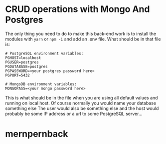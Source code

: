 # CRUD operations with Mongo And Postgres

The only thing you need to do to make this back-end work is to install the modules with `yarn` or `npm -i` and add an .env file. What should be in that file is:
```
# PostgreSQL environment variables:
PGHOST=localhost
PGUSER=postgres
PGDATABASE=postgres
PGPASSWORD=<your postgres password here>
PGPORT=5432

# MongoDB environment variables:
MONGOPASS=<your mongo password here>
```

This is what should be in the file when you are using all default values and running on local host. Of course normally you would name your database something else
The user would also be something else and the host would probably be some IP address or a url to some PostgreSQL server...
# mernpernback
